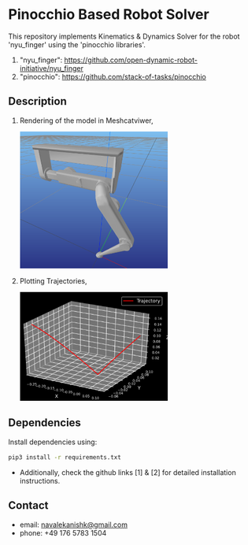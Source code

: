 # Pinocchio Based Robot Solver
This repository implements Kinematics & Dynamics Solver for the robot 'nyu_finger' using the 'pinocchio libraries'.

1. "nyu_finger": https://github.com/open-dynamic-robot-initiative/nyu_finger
2. "pinocchio": https://github.com/stack-of-tasks/pinocchio

## Description
1. Rendering of the model in Meshcatviwer,
    <p align="left"><img src="pictures/snap_viewer.png" width="300"></p>
1. Plotting Trajectories,
    <p align="left"><img src="pictures/trajectory_viewer.png" width="300"></p>


## Dependencies
Install dependencies using:
```bash
pip3 install -r requirements.txt 
```
* Additionally, check the github links [1] & [2] for detailed installation instructions.

## Contact
* email: navalekanishk@gmail.com
* phone: +49 176 5783 1504
